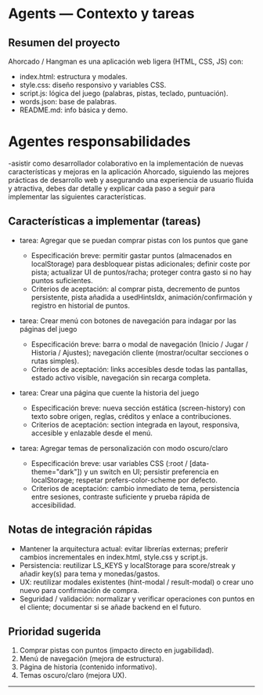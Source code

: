 # Agents — Contexto y tareas

## Resumen del proyecto
Ahorcado / Hangman es una aplicación web ligera (HTML, CSS, JS) con:
- index.html: estructura y modales.
- style.css: diseño responsivo y variables CSS.
- script.js: lógica del juego (palabras, pistas, teclado, puntuación).
- words.json: base de palabras.
- README.md: info básica y demo.

# Agentes responsabilidades 
-asistir como desarrollador colaborativo en la implementación de nuevas características y mejoras en la aplicación Ahorcado, siguiendo las mejores prácticas de desarrollo web y asegurando una experiencia de usuario fluida y atractiva, debes dar detalle y explicar cada paso a seguir para implementar las siguientes características.

## Características a implementar (tareas)
- tarea: Agregar que se puedan comprar pistas con los puntos que gane
  - Especificación breve: permitir gastar puntos (almacenados en localStorage) para desbloquear pistas adicionales; definir coste por pista; actualizar UI de puntos/racha; proteger contra gasto si no hay puntos suficientes.
  - Criterios de aceptación: al comprar pista, decremento de puntos persistente, pista añadida a usedHintsIdx, animación/confirmación y registro en historial de puntos.

- tarea: Crear menú con botones de navegación para indagar por las páginas del juego
  - Especificación breve: barra o modal de navegación (Inicio / Jugar / Historia / Ajustes); navegación cliente (mostrar/ocultar secciones o rutas simples).
  - Criterios de aceptación: links accesibles desde todas las pantallas, estado activo visible, navegación sin recarga completa.

- tarea: Crear una página que cuente la historia del juego
  - Especificación breve: nueva sección estática (screen-history) con texto sobre origen, reglas, créditos y enlace a contribuciones.
  - Criterios de aceptación: section integrada en layout, responsiva, accesible y enlazable desde el menú.

- tarea: Agregar temas de personalización con modo oscuro/claro
  - Especificación breve: usar variables CSS (:root / [data-theme="dark"]) y un switch en UI; persistir preferencia en localStorage; respetar prefers-color-scheme por defecto.
  - Criterios de aceptación: cambio inmediato de tema, persistencia entre sesiones, contraste suficiente y prueba rápida de accesibilidad.

## Notas de integración rápidas
- Mantener la arquitectura actual: evitar librerías externas; preferir cambios incrementales en index.html, style.css y script.js.
- Persistencia: reutilizar LS_KEYS y localStorage para score/streak y añadir key(s) para tema y monedas/gastos.
- UX: reutilizar modales existentes (hint-modal / result-modal) o crear uno nuevo para confirmación de compra.
- Seguridad / validación: normalizar y verificar operaciones con puntos en el cliente; documentar si se añade backend en el futuro.

## Prioridad sugerida
1. Comprar pistas con puntos (impacto directo en jugabilidad).
2. Menú de navegación (mejora de estructura).
3. Página de historia (contenido informativo).
4. Temas oscuro/claro (mejora UX).

--- 
